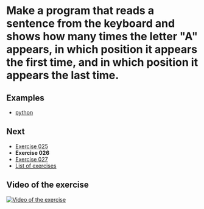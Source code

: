 # Make a program that reads a sentence from the keyboard and shows how many times the letter "A" appears, in which position it appears the first time, and in which position it appears the last time.

## Examples

- [python](python)

## Next

- [Exercise 025](../025)
- **Exercise 026**
- [Exercise 027](../027)
- [List of exercises](../)

## Video of the exercise

[![Video of the exercise](https://img.youtube.com/vi/23UOVEetNPY/maxresdefault.jpg)](https://youtu.be/23UOVEetNPY)
